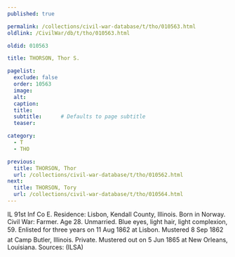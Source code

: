 ```yaml
---
published: true

permalink: /collections/civil-war-database/t/tho/010563.html
oldlink: /CivilWar/db/t/tho/010563.html

oldid: 010563

title: THORSON, Thor S.

pagelist:
  exclude: false
  order: 10563
  image: 
  alt:
  caption:
  title:
  subtitle:      # Defaults to page subtitle
  teaser:

category: 
  - T 
  - THO

previous:
  title: THORSON, Thor
  url: /collections/civil-war-database/t/tho/010562.html  
next:
  title: THORSON, Tory
  url: /collections/civil-war-database/t/tho/010564.html   
---
```

IL 91st Inf Co E. Residence: Lisbon, Kendall County, Illinois. Born in Norway. Civil War: Farmer. Age 28. Unmarried. Blue eyes, light hair, light complexion, 5&#146;9&#148;. Enlisted for three years on 11 Aug 1862 at Lisbon. Mustered 8 Sep 1862 at Camp Butler, Illinois. Private. Mustered out on 5 Jun 1865 at New Orleans, Louisiana. Sources: (ILSA)